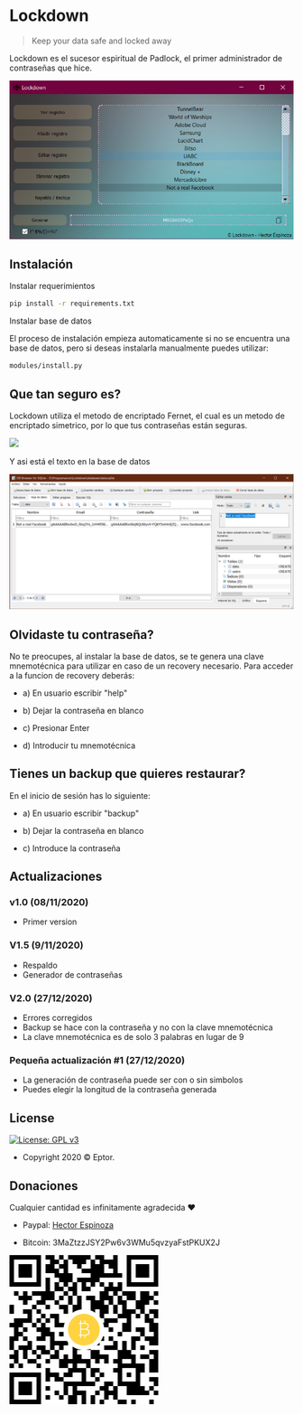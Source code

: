 # Lockdown

> Keep your data safe and locked away

Lockdown es el sucesor espiritual de Padlock, el primer administrador de contraseñas que hice.

![](etc/menu.png)

## Instalación

Instalar requerimientos

```sh
pip install -r requirements.txt
```

Instalar base de datos

El proceso de instalación empieza automaticamente si no se encuentra una base de datos, pero si deseas instalarla manualmente puedes utilizar:

```sh
modules/install.py
```

## Que tan seguro es?

Lockdown utiliza el metodo de encriptado Fernet, el cual es un metodo de encriptado simetrico, por lo que tus contraseñas están seguras.

![](https://media.giphy.com/media/ZDsfjbNJqpzX7FDIaj/giphy.gif)

Y asi está el texto en la base de datos

![](etc/not_fb.png)

## Olvidaste tu contraseña?

No te preocupes, al instalar la base de datos, se te genera una clave mnemotécnica para utilizar en caso de un recovery necesario.
Para acceder a la funcion de recovery deberás:

- a) En usuario escribir "help"

- b) Dejar la contraseña en blanco

- c) Presionar Enter

- d) Introducir tu mnemotécnica

## Tienes un backup que quieres restaurar?

En el inicio de sesión has lo siguiente:

- a) En usuario escribir "backup"

- b) Dejar la contraseña en blanco

- c) Introduce la contraseña

## Actualizaciones

### v1.0 (08/11/2020)

- Primer version

### V1.5 (9/11/2020)

- Respaldo
- Generador de contraseñas

### V2.0 (27/12/2020)

- Errores corregidos
- Backup se hace con la contraseña y no con la clave mnemotécnica
- La clave mnemotécnica es de solo 3 palabras en lugar de 9

### Pequeña actualización #1 (27/12/2020)

- La generación de contraseña puede ser con o sin simbolos
- Puedes elegir la longitud de la contraseña generada

## License

[![License: GPL v3](https://img.shields.io/badge/License-GPLv3-blue.svg)](https://www.gnu.org/licenses/gpl-3.0)

- Copyright 2020 © Eptor.

## Donaciones

Cualquier cantidad es infinitamente agradecida ❤

- Paypal: [Hector Espinoza](http://www.paypal.me/espinoza7854)

- Bitcoin: 3MaZtzzJSY2Pw6v3WMu5qvzyaFstPKUX2J

![](etc/btc_qr.png)
